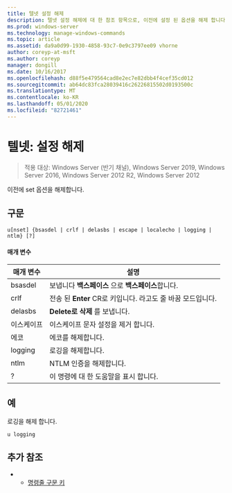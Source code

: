 ```yaml
---
title: 텔넷 설정 해제
description: 텔넷 설정 해제에 대 한 참조 항목으로, 이전에 설정 된 옵션을 해제 합니다.
ms.prod: windows-server
ms.technology: manage-windows-commands
ms.topic: article
ms.assetid: da9a0d99-1930-4858-93c7-0e9c3797ee09 vhorne
author: coreyp-at-msft
ms.author: coreyp
manager: dongill
ms.date: 10/16/2017
ms.openlocfilehash: d88f5e479564cad8e2ec7e82dbb4f4cef35cd012
ms.sourcegitcommit: ab64dc83fca28039416c26226815502d0193500c
ms.translationtype: MT
ms.contentlocale: ko-KR
ms.lasthandoff: 05/01/2020
ms.locfileid: "82721461"
---
```

# <a name="telnet-unset"></a>텔넷: 설정 해제

> 적용 대상: Windows Server (반기 채널), Windows Server 2019, Windows Server 2016, Windows Server 2012 R2, Windows Server 2012

이전에 set 옵션을 해제합니다.   

## <a name="syntax"></a>구문  
```  
u[nset] {bsasdel | crlf | delasbs | escape | localecho | logging | ntlm} [?]  
```  
#### <a name="parameters"></a>매개 변수  
|매개 변수|설명|  
|-------|--------|  
|bsasdel|보냅니다 **백스페이스** 으로 **백스페이스**합니다.|  
|crlf|전송 된 **Enter** CR로 키입니다. 라고도 줄 바꿈 모드입니다.|  
|delasbs|**Delete로** **삭제** 를 보냅니다.|  
|이스케이프|이스케이프 문자 설정을 제거 합니다.|  
|에코|에코를 해제합니다.|  
|logging|로깅을 해제합니다.|  
|ntlm|NTLM 인증을 해제합니다.|  
|?|이 명령에 대 한 도움말을 표시 합니다.|  
## <a name="examples"></a>예  
로깅을 해제 합니다.  
```  
u logging  
```  
## <a name="additional-references"></a>추가 참조  
-   - [명령줄 구문 키](command-line-syntax-key.md)  
